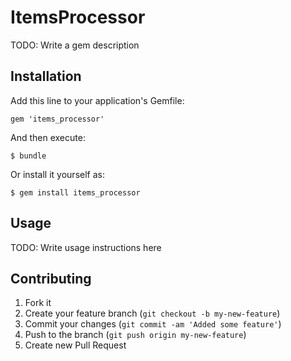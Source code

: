 # ItemsProcessor

TODO: Write a gem description

## Installation

Add this line to your application's Gemfile:

    gem 'items_processor'

And then execute:

    $ bundle

Or install it yourself as:

    $ gem install items_processor

## Usage

TODO: Write usage instructions here

## Contributing

1. Fork it
2. Create your feature branch (`git checkout -b my-new-feature`)
3. Commit your changes (`git commit -am 'Added some feature'`)
4. Push to the branch (`git push origin my-new-feature`)
5. Create new Pull Request
